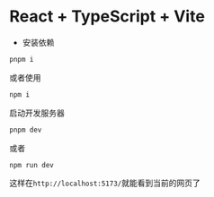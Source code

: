 # React + TypeScript + Vite

- 安装依赖

```zsh
pnpm i
```

或者使用

```zsh
npm i
```

启动开发服务器

```zsh
pnpm dev
```

或者

```zsh
npm run dev
```

这样在`http://localhost:5173/`就能看到当前的网页了

